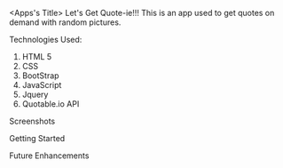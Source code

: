 <Apps's Title> Let's Get Quote-ie!!!
This is an app used to get quotes on demand with random pictures.


Technologies Used:
1. HTML 5
2. CSS
3. BootStrap
4. JavaScript
5. Jquery
6. Quotable.io API


Screenshots


Getting Started


Future Enhancements